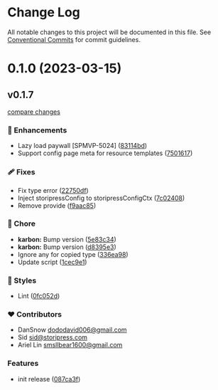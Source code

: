 # Change Log

All notable changes to this project will be documented in this file.
See [Conventional Commits](https://conventionalcommits.org) for commit guidelines.

# 0.1.0 (2023-03-15)

## v0.1.7

[compare changes](https://github.com/storipress/karbon/compare/karbon-v0.1.4...v0.1.7)


### 🚀 Enhancements

  - Lazy load paywall [SPMVP-5024] ([83114bd](https://github.com/storipress/karbon/commit/83114bd))
  - Support config page meta for resource templates ([7501617](https://github.com/storipress/karbon/commit/7501617))

### 🩹 Fixes

  - Fix type error ([22750df](https://github.com/storipress/karbon/commit/22750df))
  - Inject storipressConfig to storipressConfigCtx ([7c02408](https://github.com/storipress/karbon/commit/7c02408))
  - Remove provide ([f9aac85](https://github.com/storipress/karbon/commit/f9aac85))

### 🏡 Chore

  - **karbon:** Bump version ([5e83c34](https://github.com/storipress/karbon/commit/5e83c34))
  - **karbon:** Bump version ([d8395e3](https://github.com/storipress/karbon/commit/d8395e3))
  - Ignore any for copied type ([336ea98](https://github.com/storipress/karbon/commit/336ea98))
  - Update script ([1cec9e1](https://github.com/storipress/karbon/commit/1cec9e1))

### 🎨 Styles

  - Lint ([0fc052d](https://github.com/storipress/karbon/commit/0fc052d))

### ❤️  Contributors

- DanSnow <dododavid006@gmail.com>
- Sid <sid@storipress.com>
- Ariel Lin <smsllbear1600@gmail.com>

### Features

- init release ([087ca3f](https://github.com/storipress/karbon/commit/087ca3fabdb005a2f4d137af0a950f4217b930d1))

